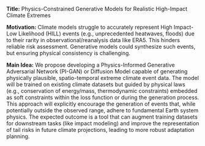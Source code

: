 **Title:** Physics-Constrained Generative Models for Realistic High-Impact Climate Extremes

**Motivation:** Climate models struggle to accurately represent High Impact-Low Likelihood (HILL) events (e.g., unprecedented heatwaves, floods) due to their rarity in observational/reanalysis data like ERA5. This hinders reliable risk assessment. Generative models could synthesize such events, but ensuring physical consistency is challenging.

**Main Idea:** We propose developing a Physics-Informed Generative Adversarial Network (PI-GAN) or Diffusion Model capable of generating physically plausible, spatio-temporal extreme climate event data. The model will be trained on existing climate datasets but guided by physical laws (e.g., conservation of energy/mass, thermodynamic constraints) embedded as soft constraints within the loss function or during the generation process. This approach will explicitly encourage the generation of events that, while potentially outside the observed range, adhere to fundamental Earth system physics. The expected outcome is a tool that can augment training datasets for downstream tasks (like impact modeling) and improve the representation of tail risks in future climate projections, leading to more robust adaptation planning.